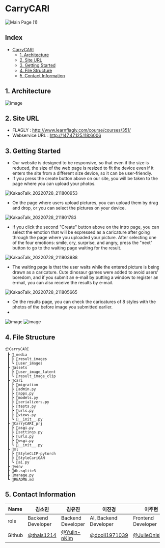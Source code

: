 # CarryCARI
![Main Page (1)](https://user-images.githubusercontent.com/90602936/181512006-5c9a6387-fba1-4401-b3a2-8389c36b6e77.png)

## Index
- [CarryCARI](#CarryCARI)
  - [1. Architecture](#1-Architecture)
  - [2. Site URL](#2-Site-URL)
  - [3. Getting Started](#3-getting-started)
  - [4. File Structure](#4-File-Structure)
  - [5. Contact Information](#5-Contact-Information)

## 1. Architecture
![image](https://user-images.githubusercontent.com/67141385/181452159-55f30063-524a-43a8-b9e0-55f556147040.png)

## 2. Site URL
- FLAGLY : http://www.learnflagly.com/course/courses/351/
- Webservice URL : http://147.47.125.118:6006

## 3. Getting Started
- Our website is designed to be responsive, so that even if the size is reduced, the size of the web page is resized to fit the device even if it enters the site from a different size device, so it can be user-friendly.
- If you press the create button above on our site, you will be taken to the page where you can upload your photos.

![KakaoTalk_20220728_211800953](https://user-images.githubusercontent.com/67141385/181505051-59cb696e-9eb0-42b7-8143-a53e6c3a10ed.gif)

- On the page where users upload pictures, you can upload them by drag and drop, or you can select the pictures on your device.

![KakaoTalk_20220728_211801783](https://user-images.githubusercontent.com/67141385/181505095-e98a2cb5-ed18-4b02-a417-a8ce7d764f1d.gif)

- If you click the second "Create" button above on the intro page, you can select the emotion that will be expressed as a caricature after going through the page where you uploaded your picture. After selecting one of the four emotions: smile, cry, surprise, and angry, press the "next" button to go to the waiting page waiting for the result.

![KakaoTalk_20220728_211803888](https://user-images.githubusercontent.com/67141385/181505112-9cbbbe8d-23e6-4744-900f-5648a2de7d12.gif)

- The waiting page is that the user waits while the entered picture is being drawn as a caricature. Cute dinosaur games were added to avoid users' boredom, and if you submit an e-mail by putting a window to register an e-mail, you can also receive the results by e-mail.

![KakaoTalk_20220728_211805665](https://user-images.githubusercontent.com/67141385/181505127-c19f3c82-0d86-46eb-92ba-11f7a4052cdd.gif)

- On the results page, you can check the caricatures of 8 styles with the photos of the before image you submitted earlier.
- 
![image](https://user-images.githubusercontent.com/67141385/181523847-bcf5aeab-1458-4601-9f77-a192d3539599.png)
![image](https://user-images.githubusercontent.com/67141385/181524078-46b42ca7-854a-42b7-b6cd-00888329204a.png)



## 4. File Structure
```
📦CarryCARI
 ┣ 📂_media
 ┃ ┣ 📂result_images
 ┃ ┗ 📂user_images
 ┣ 📂assets
 ┃ ┣ 📂user_image_latent
 ┃ ┗ 📂result_image_clip
 ┣ 📂cari
 ┃ ┣ 📂migration
 ┃ ┣ 📜admin.py
 ┃ ┣ 📜apps.py
 ┃ ┣ 📜models.py
 ┃ ┣ 📜serializers.py
 ┃ ┣ 📜tests.py
 ┃ ┣ 📜urls.py
 ┃ ┣ 📜views.py
 ┃ ┗ 📜__init__.py
 ┣ 📂CarryCARI_prj
 ┃ ┣ 📜asgi.py
 ┃ ┣ 📜settings.py
 ┃ ┣ 📜urls.py
 ┃ ┣ 📜wsgi.py
 ┃ ┗ 📜__init__.py
 ┣ 📂ml
 ┃ ┣ 📂StyleCLIP-pytorch
 ┃ ┣ 📂StyleCariGAN
 ┃ ┗ 📜ai.py
 ┣ 📂venv
 ┣ 📜db.sqlite3
 ┣ 📜manage.py
 ┗ 📜README.md
```

## 5. Contact Information

| Name    | 김소민                                     | 김유진                                        | 이진경                                         | 이주현                                  | 임연우                                    |
| ------- | ------------------------------------------ | ------------------------------------------ | ------------------------------------------ | ------------------------------------------ | ------------------------------------------ |
| role    | Backend Developer                          | Backend Developer                            | AI, Backend Developer                                 | Frontend Developer | AI
| Github  | [@thals1214](https://github.com/thals1214) | [@Yujin-nKim](https://github.com/Yujin-nKim) | [@dooli1971039](https://github.com/dooli1971039) | [@JulieOnIsland](https://github.com/JulieOnIsland) |[@Lim-YeonWoo](https://github.com/Lim-YeonWoo) |
